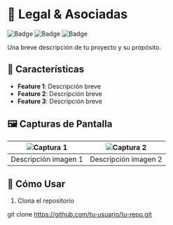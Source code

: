 # 🚀 Legal & Asociadas

![Badge](https://img.shields.io/badge/HTML5-E34F26?style=for-the-badge&logo=html5&logoColor=white)
![Badge](https://img.shields.io/badge/CSS3-1572B6?style=for-the-badge&logo=css3&logoColor=white)
![Badge](https://img.shields.io/badge/JavaScript-F7DF1E?style=for-the-badge&logo=javascript&logoColor=black)

Una breve descripción de tu proyecto y su propósito.

## 📌 Características

- **Feature 1**: Descripción breve
- **Feature 2**: Descripción breve
- **Feature 3**: Descripción breve

## 🖼️ Capturas de Pantalla

| ![Captura 1](screenshot1.png) | ![Captura 2](screenshot2.png) |
|-------------------------------|-------------------------------|
| Descripción imagen 1          | Descripción imagen 2          |

## 🚀 Cómo Usar

1. Clona el repositorio

git clone https://github.com/tu-usuario/tu-repo.git